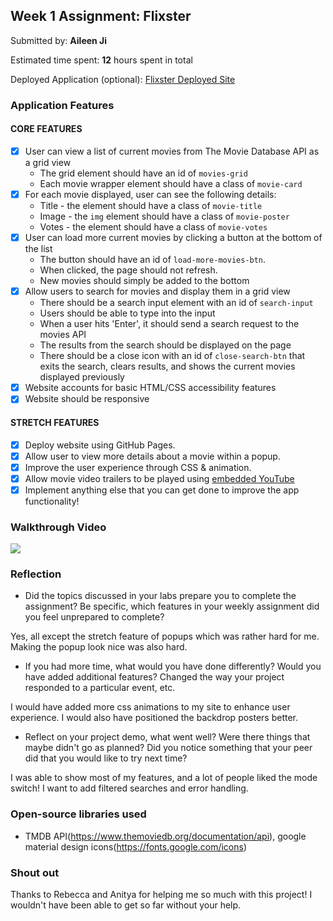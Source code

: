 
## Week 1 Assignment: Flixster

Submitted by: **Aileen Ji**

Estimated time spent: **12** hours spent in total

Deployed Application (optional): [Flixster Deployed Site](https://aileen-ji.github.io/flixster_starter/)

### Application Features

#### CORE FEATURES

- [x] User can view a list of current movies from The Movie Database API as a grid view
  - The grid element should have an id of `movies-grid`
  - Each movie wrapper element should have a class of `movie-card`
- [x] For each movie displayed, user can see the following details:
  - Title - the element should have a class of `movie-title`
  - Image - the `img` element should have a class of `movie-poster`
  - Votes - the element should have a class of `movie-votes`
- [x] User can load more current movies by clicking a button at the bottom of the list
  - The button should have an id of `load-more-movies-btn`.
  - When clicked, the page should not refresh.
  - New movies should simply be added to the bottom
- [x] Allow users to search for movies and display them in a grid view
  - There should be a search input element with an id of `search-input`
  - Users should be able to type into the input
  - When a user hits 'Enter', it should send a search request to the movies API
  - The results from the search should be displayed on the page
  - There should be a close icon with an id of `close-search-btn` that exits the search, clears results, and shows the current movies displayed previously
- [x] Website accounts for basic HTML/CSS accessibility features
- [x] Website should be responsive

#### STRETCH FEATURES

- [x] Deploy website using GitHub Pages. 
- [x] Allow user to view more details about a movie within a popup.
- [x] Improve the user experience through CSS & animation.
- [x] Allow movie video trailers to be played using [embedded YouTube](https://support.google.com/youtube/answer/171780?hl=en)
- [x] Implement anything else that you can get done to improve the app functionality!

### Walkthrough Video

![](https://github.com/aileen-ji/flixster_starter/blob/main/images/walkthrough_new.gif)

### Reflection

* Did the topics discussed in your labs prepare you to complete the assignment? Be specific, which features in your weekly assignment did you feel unprepared to complete?

Yes, all except the stretch feature of popups which was rather hard for me. Making the popup look nice was also hard.

* If you had more time, what would you have done differently? Would you have added additional features? Changed the way your project responded to a particular event, etc.
  
I would have added more css animations to my site to enhance user experience. I would also have positioned the backdrop posters better.

* Reflect on your project demo, what went well? Were there things that maybe didn't go as planned? Did you notice something that your peer did that you would like to try next time?

I was able to show most of my features, and a lot of people liked the mode switch! I want to add filtered searches and error handling. 

### Open-source libraries used

- TMDB API(https://www.themoviedb.org/documentation/api), google material design icons(https://fonts.google.com/icons)

### Shout out

Thanks to Rebecca and Anitya for helping me so much with this project! I wouldn't have been able to get so far without your help.
